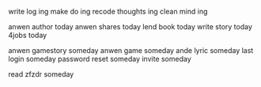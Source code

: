 write log ing
make do  ing
recode thoughts  ing
clean mind  ing

anwen author today
anwen shares  today
lend book today
write story today
4jobs today

anwen gamestory someday
anwen game someday
ande lyric someday
last login someday
password reset someday
invite someday

read zfzdr someday
